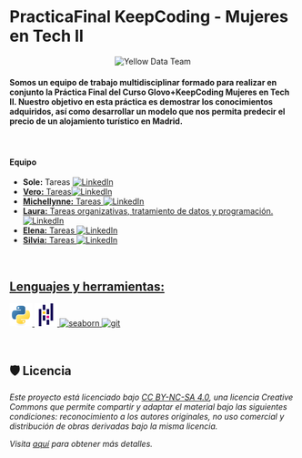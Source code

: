 # PracticaFinal KeepCoding - Mujeres en Tech II
<p align="center"><img src="[YDT LOGO.png](https://github.com/SoleGrobas/PracticaFinalkeepcoding/blob/bb2094afb773aa917991cbd74c13ab5fde6ddf63/YDT%20LOGO.png)" alt="Yellow Data Team"></p>
<h4>Somos un equipo de trabajo multidisciplinar formado para realizar en conjunto la Práctica Final del Curso Glovo+KeepCoding Mujeres en Tech II. Nuestro objetivo en esta práctica es demostrar los conocimientos adquiridos, así como desarrollar un modelo que nos permita predecir el precio de un alojamiento turístico en Madrid. </h4>
<br>
<h4>Equipo</h4>

- **Sole:**  Tareas <a href="" target="_blank"><img src="https://img.shields.io/badge/linkedin-%230077B5.svg?style=for-the-badge&logo=linkedin&logoColor=white" alt="LinkedIn">
- **Vero:**  Tareas<a href="" target="_blank"><img src="https://img.shields.io/badge/linkedin-%230077B5.svg?style=for-the-badge&logo=linkedin&logoColor=white" alt="LinkedIn">
- **Michellynne:**  Tareas <a href="" target="_blank"><img src="https://img.shields.io/badge/linkedin-%230077B5.svg?style=for-the-badge&logo=linkedin&logoColor=white" alt="LinkedIn">
- **Laura:**  Tareas organizativas, tratamiento de datos y programación. <a href="https://www.linkedin.com/in/lauramorenoseomalaga/" target="_blank"><img src="https://img.shields.io/badge/linkedin-%230077B5.svg?style=for-the-badge&logo=linkedin&logoColor=white" alt="LinkedIn">
- **Elena:**  Tareas <a href="" target="_blank"><img src="https://img.shields.io/badge/linkedin-%230077B5.svg?style=for-the-badge&logo=linkedin&logoColor=white" alt="LinkedIn">
- **Silvia:**  Tareas <a href="" target="_blank"><img src="https://img.shields.io/badge/linkedin-%230077B5.svg?style=for-the-badge&logo=linkedin&logoColor=white" alt="LinkedIn">
<br>

<h2 align="left">Lenguajes y herramientas:</h2>  
  
  
<p align="left"> 
<a href="https://www.python.org" target="_blank" rel="noreferrer"> <img src="https://raw.githubusercontent.com/devicons/devicon/master/icons/python/python-original.svg" alt="python" width="40" height="40"/> </a>
<a href="https://pandas.pydata.org/" target="_blank" rel="noreferrer"> <img src="https://raw.githubusercontent.com/devicons/devicon/2ae2a900d2f041da66e950e4d48052658d850630/icons/pandas/pandas-original.svg" alt="pandas" width="40" height="40"/> </a>
<a href="https://seaborn.pydata.org/" target="_blank" rel="noreferrer"> <img src="https://seaborn.pydata.org/_images/logo-mark-lightbg.svg" alt="seaborn" width="40" height="40"/> </a> 
<a href="https://git-scm.com/" target="_blank" rel="noreferrer"> <img src="https://www.vectorlogo.zone/logos/git-scm/git-scm-icon.svg" alt="git" width="40" height="40"/> </a> 
</p>
<br>

<h2> 🛡️ Licencia </h2>

*Este proyecto está licenciado bajo [CC BY-NC-SA 4.0](https://creativecommons.org/licenses/by-nc/4.0/), una licencia Creative Commons que permite compartir y adaptar el material bajo las siguientes condiciones: reconocimiento a los autores originales, no uso comercial y distribución de obras derivadas bajo la misma licencia.*

*Visita [aquí](https://creativecommons.org/licenses/by-nc/4.0/) para obtener más detalles.*
